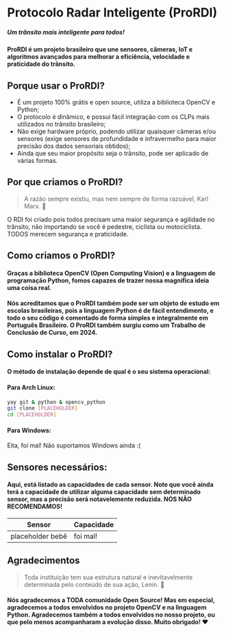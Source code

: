 # Protocolo Radar Inteligente (ProRDI)
##### _Um trânsito mais inteligente para todos!_
#### ProRDI é um projeto brasileiro que une sensores, câmeras, IoT e algoritmos avançados para melhorar a eficiência, velocidade e praticidade do trânsito.

## Porque usar o ProRDI?

- É um projeto 100%  grátis e open source, utiliza a biblioteca OpenCV e Python;
- O protocolo é dinâmico, e possui fácil integração com os CLPs mais utilizados no trânsito brasileiro;
- Não exige hardware próprio, podendo utilizar quaisquer câmeras e/ou sensores (exige sensores de profundidade e infravermelho para maior precisão dos dados sensoriais obtidos);
- Ainda que seu maior propósito seja o trânsito, pode ser aplicado de várias formas.

## Por que criamos o ProRDI?

 > A razão sempre existiu, mas nem sempre de forma razoável, Karl Marx. 💭 

O RDI foi criado pois todos precisam uma maior segurança e agilidade no trânsito, não importando se você é pedestre, ciclista ou motociclista. TODOS merecem segurança e praticidade.

## Como criamos o ProRDI?
#### Graças a biblioteca OpenCV (Open Computing Vision) e a linguagem de programação Python, fomos capazes de trazer nossa magnífica ideia uma coisa real.
#### Nós acreditamos que o ProRDI também pode ser um objeto de estudo em escolas brasileiras, pois a linguagem Python é de fácil entendimento, e todo o seu código é comentado de forma simples e integralmente em Português Brasileiro. O ProRDI também surgiu como um Trabalho de Conclusão de Curso, em 2024. 

## Como instalar o ProRDI?
#### O método de instalação depende de qual é o seu sistema operacional:

#### Para Arch Linux:

```sh
yay git & python & opencv_python
git clone [PLACEHOLDER]
cd [PLACEHOLDER]
```

#### Para Windows:

Eita, foi mal! Não suportamos Windows ainda :(
## Sensores necessários:
#### Aqui, está listado as capacidades de cada sensor. Note que você ainda terá a capacidade de utilizar alguma capacidade sem determinado sensor, mas a precisão será notavelemente reduzida. NÓS NÃO RECOMENDAMOS!

| Sensor | Capacidade |
| ------ | ------ |
| placeholder bebê | foi mal! |


## Agradecimentos
>  Toda instituição tem sua estrutura natural e inevitavelmente determinada pelo conteúdo de sua ação, Lenin. 💭 
#### Nós agradecemos a TODA comunidade Open Source! Mas em especial, agradecemos a todos envolvidos no projeto OpenCV e na linguagem Python. Agradecemos também a todos envolvidos no nosso projeto, ou que pelo menos acompanharam a evolução disso. Muito obrigado! ❤️
